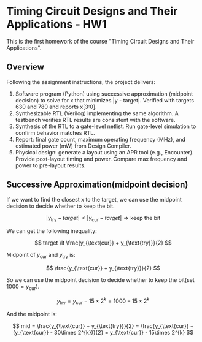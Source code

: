 # Timing Circuit Designs and Their Applications - HW1
This is the first homework of the course "Timing Circuit Designs and Their Applications".

## Overview
Following the assignment instructions, the project delivers:

1. Software program (Python) using successive approximation (midpoint decision) to solve for x that minimizes |y - target|. Verified with targets 630 and 780 and reports x[3:0].
2. Synthesizable RTL (Verilog) implementing the same algorithm. A testbench verifies RTL results are consistent with the software.
3. Synthesis of the RTL to a gate-level netlist. Run gate-level simulation to confirm behavior matches RTL.
4. Report: final gate count, maximum operating frequency (MHz), and estimated power (mW) from Design Compiler.
5. Physical design: generate a layout using an APR tool (e.g., Encounter). Provide post-layout timing and power. Compare max frequency and power to pre-layout results.

## Successive Approximation(midpoint decision)
If we want to find the closest x to the target, we can use the midpoint decision to decide whether to keep the bit.

$$
|y_{\text{try}} - target| < |y_{\text{cur}} - target| \Rightarrow \text{keep the bit}
$$

We can get the following inequality:

$$
target \lt \frac{y_{\text{cur}} + y_{\text{try}}}{2}
$$

Midpoint of $y_{\text{cur}}$ and $y_{\text{try}}$ is:

$$
\frac{y_{\text{cur}} + y_{\text{try}}}{2}
$$

So we can use the midpoint decision to decide whether to keep the bit(set $1000 = y_{\text{cur}}$).

$$
y_{\text{try}} = y_{\text{cur}} - 15 \times 2^k = 1000 - 15 \times 2^k
$$

And the midpoint is:

$$
mid = \frac{y_{\text{cur}} + y_{\text{try}}}{2}
    = \frac{y_{\text{cur}} + (y_{\text{cur}} - 30\times 2^{k})}{2}
    = y_{\text{cur}} - 15\times 2^{k}
$$